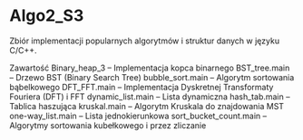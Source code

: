 # Algo2_S3
Zbiór implementacji popularnych algorytmów i struktur danych w języku C/C++.

Zawartość
Binary_heap_3 – Implementacja kopca binarnego
BST_tree.main – Drzewo BST (Binary Search Tree)
bubble_sort.main – Algorytm sortowania bąbelkowego
DFT_FFT.main – Implementacja Dyskretnej Transformaty Fouriera (DFT) i FFT
dynamic_list.main – Lista dynamiczna
hash_tab.main – Tablica haszująca
kruskal.main – Algorytm Kruskala do znajdowania MST
one-way_list.main – Lista jednokierunkowa
sort_bucket_count.main – Algorytmy sortowania kubełkowego i przez zliczanie
